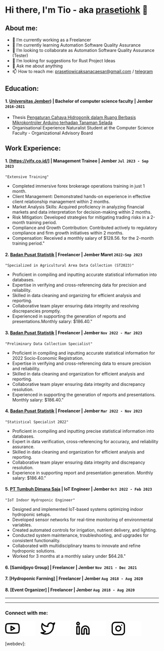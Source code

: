 # Hi there, I'm Tio - aka [prasetiohk](https://drive.google.com/file/d/16Xb-00hrzYuE9n6PlZf8zwTL1njLJpKi/view?usp=sharing) 👋
## About me:
- 🔭 I’m currently working as a Freelancer
- 🌱 I’m currently learning Automation Software Quality Assurance
- 👯 I’m looking to collaborate as Automation Software Quality Assurance (Tester)
- 🤔 I’m looking for suggestions for Rust Project Ideas
- 💬 Ask me about anything
- 📫 How to reach me: prasetiowicaksanacaesar@gmail.com / [telegram](https://t.me/prstio)

## Education:

#### 1. [Universitas Jember](https://ilkom.unej.ac.id/)) | Bachelor of computer science faculty | Jember `2016-2021`
   - Thesis [Pengaturan Cahaya Hidroponik dalam Ruang Berbasis Mikrokontroler Arduino terhadap Tanaman Selada](https://repository.unej.ac.id/handle/123456789/106185)
   - Organisational Experience Naturalist Student at the Computer Science Faculty - Organizational Advisory Board

## Work Experience:
#### 1. [https://vifx.co.id/] | Management Trainee | Jember `Jul 2023 - Sep 2023`
    "Extensive Training"
   - Completed immersive forex brokerage operations training in just 1 month.
   - Client Management: Demonstrated hands-on experience in effective client relationship management within 2 months.
   - Market Analysis Skills: Acquired proficiency in analyzing financial markets and data interpretation for decision-making within 2 months.
   - Risk Mitigation: Developed strategies for mitigating trading risks in a 2-month training period.
   - Compliance and Growth Contribution: Contributed actively to regulatory compliance and firm growth initiatives within 2 months.
   - Compensation: Received a monthly salary of $128.56. for the 2-month training period."
#### 2. [Badan Pusat Statistik](https://jemberkab.bps.go.id/) | Freelancer | Jember Maret `2022-Sep 2023`
    "Specialized in Agricultural Area Data Collection (ST2023)"
   - Proficient in compiling and inputting accurate statistical information into databases.
   - Expertise in verifying and cross-referencing data for precision and reliability.
   - Skilled in data cleaning and organizing for efficient analysis and reporting.
   - Collaborative team player ensuring data integrity and resolving discrepancies promptly.
   - Experienced in supporting the generation of reports and presentations.Monthly salary: $186.40."
#### 3. [Badan Pusat Statistik](https://jemberkab.bps.go.id/) | Freelancer | Jember `Nov 2022 - Mar 2023`  
    "Preliminary Data Collection Specialist"
   - Proficient in compiling and inputting accurate statistical information for 2022 Socio-Economic Registration.
   - Expertise in verifying and cross-referencing data to ensure precision and reliability.
   - Skilled in data cleaning and organization for efficient analysis and reporting.
   - Collaborative team player ensuring data integrity and discrepancy resolution.
   - Experienced in supporting the generation of reports and presentations. Monthly salary: $186.40."
#### 4. [Badan Pusat Statistik](https://jemberkab.bps.go.id/) | Freelancer | Jember `Mar 2022 - Nov 2023`
    "Statistical Specialist 2022"
   - Proficient in compiling and inputting precise statistical information into databases.
   - Expert in data verification, cross-referencing for accuracy, and reliability assurance.
   - Skilled in data cleaning and organization for efficient analysis and reporting.
   - Collaborative team player ensuring data integrity and discrepancy resolution.
   - Experience in supporting report and presentation generation. Monthly salary: $186.40."
#### 5. [PT Tumbuh Dimana Saja](https://www.instagram.com/akar.farm/) | IoT Engineer | Jember `Oct 2022 - Feb 2023`
    "IoT Indoor Hydroponic Engineer"
   - Designed and implemented IoT-based systems optimizing indoor hydroponic setups.
   - Developed sensor networks for real-time monitoring of environmental variables.
   - Created automated controls for irrigation, nutrient delivery, and lighting.
   - Conducted system maintenance, troubleshooting, and upgrades for consistent functionality.
   - Collaborated with multidisciplinary teams to innovate and refine hydroponic solutions.
   - Worked for 3 months at a monthly salary under $64.28."
#### 6. [Samidjoyo Group] | Freelancer | Jember `Nov 2021 - Dec 2021`
#### 7. [Hydroponic Farming] | Freelancer | Jember `Aug 2018 - Aug 2020`
#### 8. [Event Organizer] | Freelancer | Jember `Aug 2018 - Aug 2020`


---


---
### Connect with me:

[![website](./img/youtube-light.svg)]()
[![website](./img/youtube-dark.svg)]()
&nbsp;&nbsp;
[![website](./img/twitter-light.svg)]()
[![website](./img/twitter-dark.svg)]()
&nbsp;&nbsp;
[![website](./img/linkedin-light.svg)]()
[![website](./img/linkedin-dark.svg)]()
&nbsp;&nbsp;
[![website](./img/instagram-light.svg)]()
[![website](./img/instagram-dark.svg)]()



[webdev]: 
